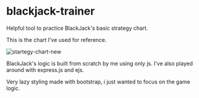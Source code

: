 # blackjack-trainer

Helpful tool to practice BlackJack's basic strategy chart.



This is the chart I've used for reference.

![startegy-chart-new](https://user-images.githubusercontent.com/91662011/141157982-8684381b-fbbf-4be8-b515-f284a6acca4b.jpg)


BlackJack's logic is built from scratch by me using only js. I've also played around with express.js and ejs. 

Very lazy styling made with bootstrap, i just wanted to focus on the game logic.
